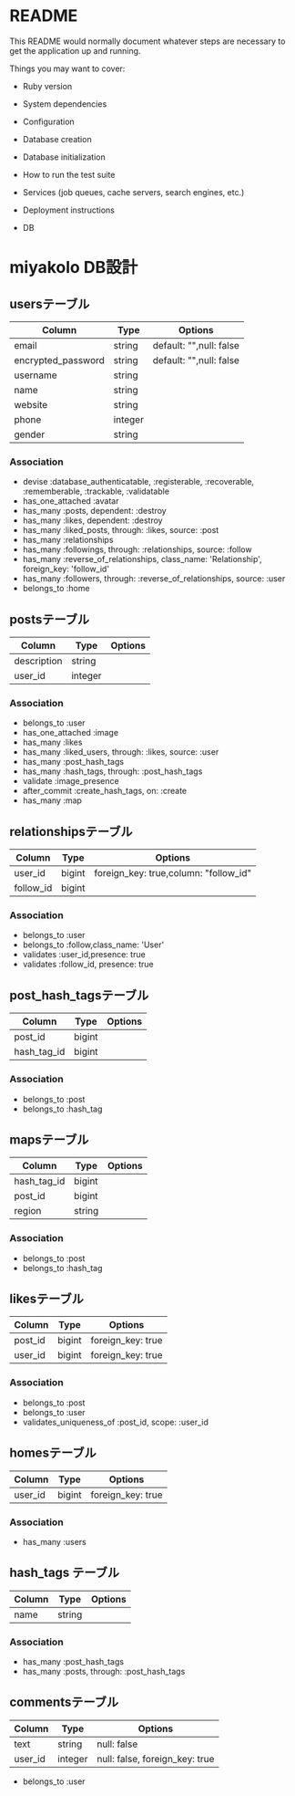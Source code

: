 # README

This README would normally document whatever steps are necessary to get the
application up and running.

Things you may want to cover:

* Ruby version

* System dependencies

* Configuration

* Database creation

* Database initialization

* How to run the test suite

* Services (job queues, cache servers, search engines, etc.)

* Deployment instructions

* DB
# miyakolo DB設計
## usersテーブル
|Column|Type|Options|
|------|----|-------|
|email|string|default: "",null: false|
|encrypted_password|string|default: "",null: false|
|username|string||
|name|string||
|website|string||
|phone|integer||
|gender|string||
### Association
- devise :database_authenticatable, :registerable,
         :recoverable, :rememberable, :trackable, :validatable
- has_one_attached :avatar
- has_many :posts, dependent: :destroy
- has_many :likes, dependent: :destroy
- has_many :liked_posts, through: :likes, source: :post
- has_many :relationships
- has_many :followings, through: :relationships, source: :follow
- has_many :reverse_of_relationships, class_name: 'Relationship', foreign_key: 'follow_id'
- has_many :followers, through: :reverse_of_relationships, source: :user
- belongs_to :home

## postsテーブル
|Column|Type|Options|
|------|----|-------|
|description|string||
|user_id|integer||
### Association
- belongs_to :user
- has_one_attached :image
- has_many :likes
- has_many :liked_users, through: :likes, source: :user
- has_many :post_hash_tags
- has_many :hash_tags, through: :post_hash_tags
- validate :image_presence
- after_commit :create_hash_tags, on: :create
- has_many :map

## relationshipsテーブル
|Column|Type|Options|
|------|----|-------|
|user_id|bigint|foreign_key: true,column: "follow_id"|
|follow_id|bigint||
### Association
- belongs_to :user
- belongs_to :follow,class_name: 'User'
- validates :user_id,presence: true
- validates :follow_id, presence: true

## post_hash_tagsテーブル
|Column|Type|Options|
|------|----|-------|
|post_id|bigint||
|hash_tag_id|bigint||
### Association
- belongs_to :post
- belongs_to :hash_tag

## mapsテーブル
|Column|Type|Options|
|------|----|-------|
|hash_tag_id|bigint||
|post_id|bigint||
|region|string||
### Association
- belongs_to :post
- belongs_to :hash_tag

## likesテーブル
|Column|Type|Options|
|------|----|-------|
|post_id|bigint|foreign_key: true|
|user_id|bigint|foreign_key: true|
### Association
- belongs_to :post
- belongs_to :user
- validates_uniqueness_of :post_id, scope: :user_id

## homesテーブル
|Column|Type|Options|
|------|----|-------|
|user_id|bigint|foreign_key: true|
### Association
- has_many :users

## hash_tags テーブル
|Column|Type|Options|
|------|----|-------|
|name|string||
### Association
- has_many :post_hash_tags
- has_many :posts, through: :post_hash_tags

## commentsテーブル
|Column|Type|Options|
|------|----|-------|
|text|string|null: false|
|user_id|integer|null: false, foreign_key: true|
- belongs_to :user

